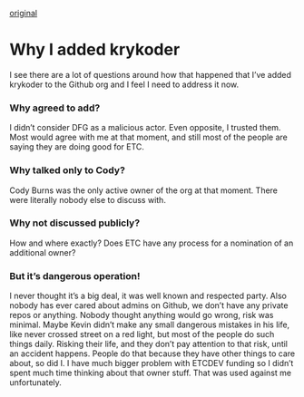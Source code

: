 [original](https://medium.com/@splix/why-i-added-krykoder-1906f75feab5)

# Why I added krykoder

I see there are a lot of questions around how that happened that I’ve added krykoder to the Github org and I feel I need to address it now.
### Why agreed to add?
I didn’t consider DFG as a malicious actor. Even opposite, I trusted them. Most would agree with me at that moment, and still most of the people are saying they are doing good for ETC.
### Why talked only to Cody?
Cody Burns was the only active owner of the org at that moment. There were literally nobody else to discuss with.
### Why not discussed publicly?
How and where exactly? Does ETC have any process for a nomination of an additional owner?
### But it’s dangerous operation!
I never thought it’s a big deal, it was well known and respected party. Also nobody has ever cared about admins on Github, we don’t have any private repos or anything. Nobody thought anything would go wrong, risk was minimal.
Maybe Kevin didn’t make any small dangerous mistakes in his life, like never crossed street on a red light, but most of the people do such things daily. Risking their life, and they don’t pay attention to that risk, until an accident happens. People do that because they have other things to care about, so did I. I have much bigger problem with ETCDEV funding so I didn’t spent much time thinking about that owner stuff. That was used against me unfortunately.
